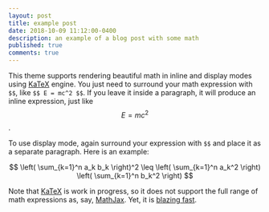 ```yaml
---
layout: post
title: example post
date: 2018-10-09 11:12:00-0400
description: an example of a blog post with some math
published: true
comments: true
---
```


This theme supports rendering beautiful math in inline and display modes using [KaTeX](https://khan.github.io/KaTeX/) engine. 
You just need to surround your math expression with `$$`, like `$$ E = mc^2 $$`. 
If you leave it inside a paragraph, it will produce an inline expression, just like $$ E = mc^2 $$.

To use display mode, again surround your expression with `$$` and place it as a separate paragraph. 
Here is an example:

$$
\left( \sum_{k=1}^n a_k b_k \right)^2 \leq \left( \sum_{k=1}^n a_k^2 \right) \left( \sum_{k=1}^n b_k^2 \right)
$$

Note that [KaTeX](https://khan.github.io/KaTeX/) is work in progress, so it does not support the full range of math expressions as, say, [MathJax](https://www.mathjax.org/).
Yet, it is [blazing fast](http://www.intmath.com/cg5/katex-mathjax-comparison.php).

